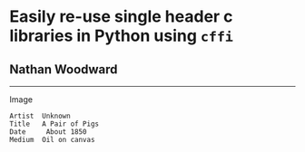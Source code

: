 # Easily re-use single header c libraries in Python using `cffi`

## Nathan Woodward

---

Image

    Artist	Unknown
    Title	A Pair of Pigs
    Date	 About 1850
    Medium	Oil on canvas